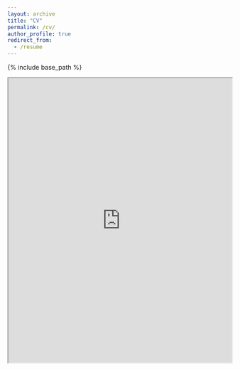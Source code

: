 ```yaml
---
layout: archive
title: "CV"
permalink: /cv/
author_profile: true
redirect_from:
  - /resume
---
```


{% include base_path %}
<iframe src="https://drive.google.com/file/d/16IpcSn9OnpjCberSaWcmam2bEA6jrHDB/preview" type="application/pdf" width="100%" height="640dip"></iframe>
